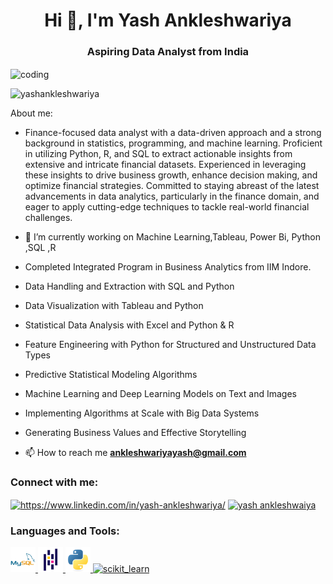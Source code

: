<h1 align="center">Hi 👋, I'm Yash Ankleshwariya</h1>
<h3 align="center">Aspiring Data Analyst from India</h3>

<img align="center" alt="coding" width="600" src="https://user-images.githubusercontent.com/55389276/140866485-8fb1c876-9a8f-4d6a-98dc-08c4981eaf70.gif">

<p align="left"> <img src="https://komarev.com/ghpvc/?username=yashankleshwariya&label=Profile%20views&color=0e75b6&style=flat" alt="yashankleshwariya" /> </p>

About me:
- Finance-focused data analyst with a data-driven approach and a strong background in statistics, programming, and machine learning. Proficient in utilizing Python, R, and SQL to extract actionable insights from extensive and intricate financial datasets. Experienced in leveraging these insights to drive business growth, enhance decision making, and optimize financial strategies. Committed to staying abreast of the latest advancements in data analytics, particularly in the finance domain, and eager to apply cutting-edge techniques to tackle real-world financial challenges.

- 🔭 I’m currently working on Machine Learning,Tableau, Power Bi, Python ,SQL ,R
- Completed Integrated Program in Business Analytics from IIM Indore.
  
- Data Handling and Extraction with SQL and Python
- Data Visualization with Tableau and Python
- Statistical Data Analysis with Excel and Python & R
- Feature Engineering with Python for Structured and Unstructured Data Types
- Predictive Statistical Modeling Algorithms
- Machine Learning and Deep Learning Models on Text and Images
- Implementing Algorithms at Scale with Big Data Systems
- Generating Business Values and Effective Storytelling

- 📫 How to reach me **ankleshwariyayash@gmail.com**

<h3 align="left">Connect with me:</h3>
<p align="left">
<a href="https://linkedin.com/in/https://www.linkedin.com/in/yash-ankleshwariya/" target="blank"><img align="center" src="https://raw.githubusercontent.com/rahuldkjain/github-profile-readme-generator/master/src/images/icons/Social/linked-in-alt.svg" alt="https://www.linkedin.com/in/yash-ankleshwariya/" height="30" width="40" /></a>
<a href="https://kaggle.com/yash ankleshwaiya" target="blank"><img align="center" src="https://raw.githubusercontent.com/rahuldkjain/github-profile-readme-generator/master/src/images/icons/Social/kaggle.svg" alt="yash ankleshwaiya" height="30" width="40" /></a>
</p>

<h3 align="left">Languages and Tools:</h3>
<p align="left"> <a href="https://www.mysql.com/" target="_blank" rel="noreferrer"> <img src="https://raw.githubusercontent.com/devicons/devicon/master/icons/mysql/mysql-original-wordmark.svg" alt="mysql" width="40" height="40"/> </a> <a href="https://pandas.pydata.org/" target="_blank" rel="noreferrer"> <img src="https://raw.githubusercontent.com/devicons/devicon/2ae2a900d2f041da66e950e4d48052658d850630/icons/pandas/pandas-original.svg" alt="pandas" width="40" height="40"/> </a> <a href="https://www.python.org" target="_blank" rel="noreferrer"> <img src="https://raw.githubusercontent.com/devicons/devicon/master/icons/python/python-original.svg" alt="python" width="40" height="40"/> </a> <a href="https://scikit-learn.org/" target="_blank" rel="noreferrer"> <img src="https://upload.wikimedia.org/wikipedia/commons/0/05/Scikit_learn_logo_small.svg" alt="scikit_learn" width="40" height="40"/> </a> </p>




